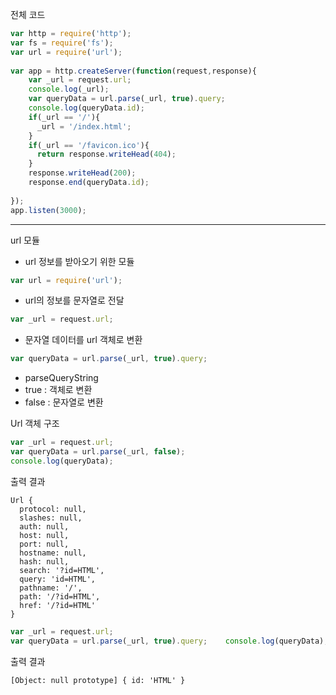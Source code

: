 전체 코드
```javascript
var http = require('http');
var fs = require('fs');
var url = require('url');
 
var app = http.createServer(function(request,response){
    var _url = request.url;
    console.log(_url);
    var queryData = url.parse(_url, true).query;
    console.log(queryData.id);
    if(_url == '/'){
      _url = '/index.html';
    }
    if(_url == '/favicon.ico'){
      return response.writeHead(404);
    }
    response.writeHead(200);
    response.end(queryData.id);
 
});
app.listen(3000);
```
***
url 모듈
+ url 정보를 받아오기 위한 모듈
```javascript
var url = require('url');
```

+ url의 정보를 문자열로 전달
```javascript
var _url = request.url;
```

+ 문자열 데이터를 url 객체로 변환
```javascript
var queryData = url.parse(_url, true).query;
```
+ parseQueryString	 
+ true : 객체로 변환
+ false : 문자열로 변환

Url 객체 구조
```javascript
var _url = request.url;
var queryData = url.parse(_url, false);
console.log(queryData);
```
출력 결과
```
Url {
  protocol: null,
  slashes: null,
  auth: null,
  host: null,
  port: null,
  hostname: null,
  hash: null,
  search: '?id=HTML',
  query: 'id=HTML',
  pathname: '/',
  path: '/?id=HTML',
  href: '/?id=HTML'
}
```

```javascript
var _url = request.url;
var queryData = url.parse(_url, true).query;    console.log(queryData);
```
출력 결과
```
[Object: null prototype] { id: 'HTML' }
```